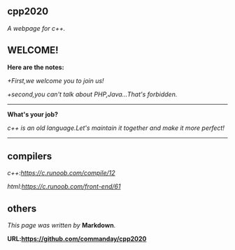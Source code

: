 ## cpp2020

*A webpage for c++.*
## WELCOME!
**Here are the notes:**

*+First,we welcome you to join us!*

*+second,you can't talk about PHP,Java…That's forbidden.*
***
**What's your job?**

*c++ is an old language.Let's maintain it together and make it more perfect!*
***

## compilers

*c++:https://c.runoob.com/compile/12*

*html:https://c.runoob.com/front-end/61*

## others
*This page was written by* __Markdown__.

__URL:https://github.com/commanday/cpp2020__

